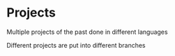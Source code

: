 # Projects
Multiple projects of the past done in different languages

Different projects are put into different branches

